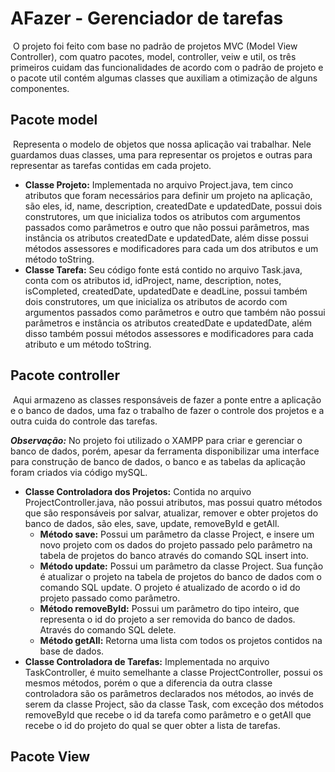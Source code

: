 # AFazer - Gerenciador de tarefas

​	O projeto foi feito com base no padrão de projetos MVC (Model View Controller), com quatro pacotes, model, controller, veiw e util, os três primeiros cuidam das funcionalidades de acordo com o padrão de projeto e o pacote util contém algumas classes que auxiliam a otimização de alguns componentes.

## Pacote model

​	Representa o modelo de objetos que nossa aplicação vai trabalhar. Nele guardamos duas classes, uma para representar os projetos e outras para representar as tarefas contidas em cada projeto.

- __Classe Projeto:__ Implementada no arquivo Project.java, tem cinco atributos que foram necessários para definir um projeto na aplicação, são eles, id, name, description, createdDate e updatedDate, possui dois construtores, um que inicializa todos os atributos com argumentos passados como parâmetros e outro que não possui parâmetros, mas instância os atributos createdDate e updatedDate, além disse possui métodos assessores e modificadores para cada um dos atributos e um método toString.
- __Classe Tarefa:__ Seu código fonte está contido no arquivo Task.java, conta com os atributos id, idProject, name, description, notes, isCompleted, createdDate, updatedDate e deadLine, possui também dois construtores, um que inicializa os atributos de acordo com argumentos passados como parâmetros e outro que também não possui parâmetros e instância os atributos createdDate e updatedDate, além disso também possui métodos assessores e modificadores para cada atributo e um método toString.

## Pacote controller

​	Aqui armazeno as classes responsáveis de fazer a ponte entre a aplicação e o banco de dados, uma faz o trabalho de fazer o controle dos projetos e a outra cuida do controle das tarefas.

__*Observação:*__ No projeto foi utilizado o XAMPP para criar e gerenciar o banco de dados, porém, apesar da ferramenta disponibilizar uma interface para construção de banco de dados, o banco e as tabelas da aplicação foram criados via código mySQL.

- __Classe Controladora dos Projetos:__ Contida no arquivo ProjectController.java, não possui atributos, mas possui quatro métodos que são responsáveis por salvar, atualizar, remover e obter projetos do banco de dados, são eles, save, update, removeById e getAll.
  - __Método save:__ Possui um parâmetro da classe Project, e insere um novo projeto com os dados do projeto passado pelo parâmetro na tabela de projetos do banco através do comando SQL insert into.
  - __Método update:__ Possui um parâmetro da classe Project. Sua função é atualizar o projeto na tabela de projetos do banco de dados com o comando SQL update. O projeto é atualizado de acordo o id do projeto passado como parâmetro.
  - __Método removeById:__ Possui um parâmetro do tipo inteiro, que representa o id do projeto a ser removida do banco de dados. Através do comando SQL delete.
  - __Método getAll:__ Retorna uma lista com todos os projetos contidos na base de dados. 
- __Classe Controladora de Tarefas:__ Implementada no arquivo TaskController, é muito semelhante a classe ProjectController, possui os mesmos métodos, porém o que a diferencia da outra classe controladora são os parâmetros declarados nos métodos, ao invés de serem da classe Project, são da classe Task, com exceção dos métodos removeById que recebe o id da tarefa como parâmetro e o getAll que recebe o id do projeto do qual se quer obter a lista de tarefas.

## Pacote View

